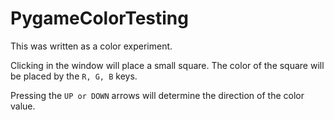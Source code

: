 # PygameColorTesting

This was written as a color experiment. 

Clicking in the window will place a small square. The color of the square will be placed by the `R, G, B` keys. 

Pressing the `UP or DOWN` arrows will determine the direction of the color value. 

